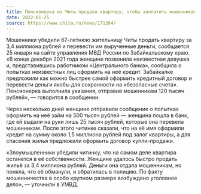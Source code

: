 ```yaml
---
title: Пенсионерка из Читы продала квартиру, чтобы заплатить мошенникам
date: 2022-01-25
source: https://www.chita.ru/news/171264/
---
```


Мошенники убедили 67-летнюю жительницу Читы продать квартиру за 3,4 миллиона рублей и перевести им вырученные деньги, сообщается 25 января на сайте управления МВД России по Забайкальскому краю.
«В конце декабря 2021 года женщине позвонила неизвестная девушка и, представившись работником «Центрального банка», сообщила о попытках неизвестных лиц оформить на неё кредит. Забайкалке предложили как можно быстрее самой оформить кредитный договор и перевести деньги якобы для сохранности на «безопасные счета». Пенсионерка выполнила указания, отправив мошенникам 120 тысяч рублей», — говорится в сообщении.

Через несколько дней женщине отправили сообщение о попытках оформить на неё займ на 500 тысяч рублей — женщина пошла в банк, где ей выдали на руки лишь 25 тысяч рублей, которые она перевела мошенникам. После этого читинке сказали, что на её имя оформили кредит на сумму около 1,5 миллиона рублей под залог квартиры, а для спасения жилья предложили оформить договор купли-продажи.

«Злоумышленники убедили читинку, что на самом деле квартира останется в её собственности. Женщине удалось быстро продать жильё за 3,4 миллиона рублей. Деньги она отдала мошенникам, но поняла, что её обманули, и обратилась в полицию. По факту мошенничества в особо крупном размере возбуждено уголовное дело», — уточнили в УМВД.